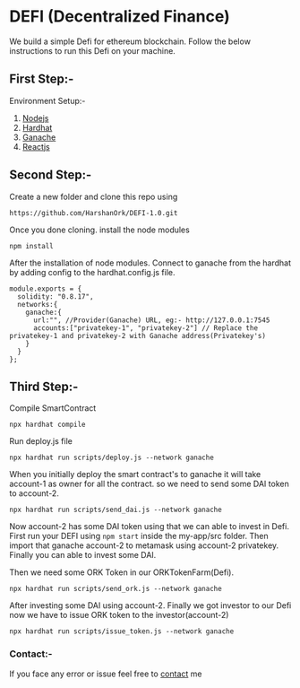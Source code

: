 # DEFI (Decentralized Finance)

We build a simple Defi for ethereum blockchain. Follow the below instructions to run this Defi on your machine.

## First Step:-
Environment Setup:- 
1. [Nodejs](https://nodejs.org/en)
2. [Hardhat](https://hardhat.org/hardhat-runner/docs/getting-started#installation)
3. [Ganache](https://trufflesuite.com/ganache/)
4. [Reactjs](https://react.dev/learn/start-a-new-react-project)

## Second Step:- 
Create a new folder and clone this repo using 
```
https://github.com/HarshanOrk/DEFI-1.0.git
```
Once you done cloning. install the node modules 
```
npm install 
```
After the installation of node modules. Connect  to ganache from the hardhat by adding config to the hardhat.config.js file.
```
module.exports = {
  solidity: "0.8.17",
  networks:{
    ganache:{
      url:"", //Provider(Ganache) URL, eg:- http://127.0.0.1:7545
      accounts:["privatekey-1", "privatekey-2"] // Replace the privatekey-1 and privatekey-2 with Ganache address(Privatekey's)
    }
  }
};
```
## Third Step:-
Compile SmartContract
```
npx hardhat compile
```

Run deploy.js file
```
npx hardhat run scripts/deploy.js --network ganache
```

When you initially deploy the smart contract's to ganache it will take account-1 as owner for all the contract. so we need to send some DAI token to account-2.
```
npx hardhat run scripts/send_dai.js --network ganache
```

Now account-2 has some DAI token using that we can able to invest in Defi. First run your DEFI using `npm start` inside the my-app/src folder. Then import that ganache account-2 to metamask using account-2 privatekey. Finally you can able to invest some DAI.

Then we need some ORK Token in our ORKTokenFarm(Defi).
```
npx hardhat run scripts/send_ork.js --network ganache
```

After investing some DAI using account-2. Finally we got investor to our Defi now we have to issue ORK token to the investor(account-2)
```
npx hardhat run scripts/issue_token.js --network ganache
```

### Contact:-
If you face any error or issue feel free to [contact](https://telegram.me/Harshan_Ork) me
